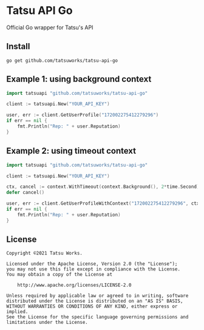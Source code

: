 # Tatsu API Go

Official Go wrapper for Tatsu's API

## Install

```shell
go get github.com/tatsuworks/tatsu-api-go
```

## Example 1: using background context

```go
import tatsuapi "github.com/tatsuworks/tatsu-api-go"

client := tatsuapi.New("YOUR_API_KEY")

user, err := client.GetUserProfile("172002275412279296")
if err == nil {
    fmt.Println("Rep: " + user.Reputation)
}
```

## Example 2: using timeout context

```go
import tatsuapi "github.com/tatsuworks/tatsu-api-go"

client := tatsuapi.New("YOUR_API_KEY")

ctx, cancel := context.WithTimeout(context.Background(), 2*time.Second)
defer cancel()

user, err := client.GetUserProfileWithContext("172002275412279296", ctx)
if err == nil {
    fmt.Println("Rep: " + user.Reputation)
}
```

## License

```text
Copyright ©2021 Tatsu Works.

Licensed under the Apache License, Version 2.0 (the "License");
you may not use this file except in compliance with the License.
You may obtain a copy of the License at

    http://www.apache.org/licenses/LICENSE-2.0

Unless required by applicable law or agreed to in writing, software
distributed under the License is distributed on an "AS IS" BASIS,
WITHOUT WARRANTIES OR CONDITIONS OF ANY KIND, either express or implied.
See the License for the specific language governing permissions and
limitations under the License.
```
